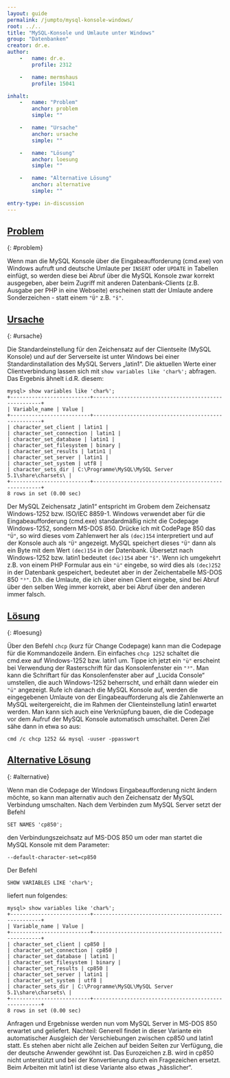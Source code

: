 ```yaml
---
layout: guide
permalink: /jumpto/mysql-konsole-windows/
root: ../..
title: "MySQL-Konsole und Umlaute unter Windows"
group: "Datenbanken"
creator: dr.e.
author:
    -   name: dr.e.
        profile: 2312

    -   name: mermshaus
        profile: 15041

inhalt:
    -   name: "Problem"
        anchor: problem
        simple: ""

    -   name: "Ursache"
        anchor: ursache
        simple: ""

    -   name: "Lösung"
        anchor: loesung
        simple: ""

    -   name: "Alternative Lösung"
        anchor: alternative
        simple: ""

entry-type: in-discussion
---
```



## [Problem](#problem)
{: #problem}

Wenn man die MySQL Konsole über die Eingabeaufforderung (cmd.exe) von Windows
aufruft und deutsche Umlaute per `INSERT` oder `UPDATE` in Tabellen einfügt, so
werden diese bei Abruf über die MySQL Konsole zwar korrekt ausgegeben, aber
beim Zugriff mit anderen Datenbank-Clients (z.B. Ausgabe per PHP in eine
Webseite) erscheinen statt der Umlaute andere Sonderzeichen - statt einem `"Ü"`
z.B. `"š"`.


## [Ursache](#ursache)
{: #ursache}

Die Standardeinstellung für den Zeichensatz auf der Clientseite (MySQL Konsole)
und auf der Serverseite ist unter Windows bei einer Standardinstallation des
MySQL Servers „latin1“. Die aktuellen Werte einer Clientverbindung lassen sich
mit `show variables like 'char%';` abfragen. Das Ergebnis ähnelt i.d.R. diesem:

~~~
mysql> show variables like 'char%';
+--------------------------+-----------------------------------------------------+
| Variable_name | Value |
+--------------------------+-----------------------------------------------------+
| character_set_client | latin1 |
| character_set_connection | latin1 |
| character_set_database | latin1 |
| character_set_filesystem | binary |
| character_set_results | latin1 |
| character_set_server | latin1 |
| character_set_system | utf8 |
| character_sets_dir | C:\Programme\MySQL\MySQL Server 5.1\share\charsets\ |
+--------------------------+-----------------------------------------------------+
8 rows in set (0.00 sec)
~~~

Der MySQL Zeichensatz „latin1“ entspricht im Grobem dem Zeichensatz
Windows-1252 bzw. ISO/IEC 8859-1. Windows verwendet aber für die
Eingabeaufforderung (cmd.exe) standardmäßig nicht die Codepage Windows-1252,
sondern MS-DOS 850. Drücke ich mit CodePage 850 das `"Ü"`, so wird dieses vom
Zahlenwert her als `(dec)154` interpretiert und auf der Konsole auch als `"Ü"`
angezeigt. MySQL speichert dieses `"Ü"` dann als ein Byte mit dem Wert
`(dec)154` in der Datenbank. Übersetzt nach Windows-1252 bzw. latin1 bedeutet
`(dec)154` aber `"š"`. Wenn ich umgekehrt z.B. von einem PHP Formular aus ein
`"ü"` eingebe, so wird dies als `(dec)252` in der Datenbank gespeichert,
bedeutet aber in der Zeichentabelle MS-DOS 850 `"³"`. D.h. die Umlaute, die ich
über einen Client eingebe, sind bei Abruf über den selben Weg immer korrekt,
aber bei Abruf über den anderen immer falsch.


## [Lösung](#loesung)
{: #loesung}

Über den Befehl `chcp` (kurz für Change Codepage) kann man die Codepage für die
Kommandozeile ändern. Ein einfaches `chcp 1252` schaltet die cmd.exe auf
Windows-1252 bzw. latin1 um. Tippe ich jetzt ein `"ü"` erscheint bei Verwendung
der Rasterschrift für das Konsolenfenster ein `"³"`. Man kann die Schriftart
für das Konsolenfenster aber auf „Lucida Console“ umstellen, die auch
Windows-1252 beherrscht, und erhält dann wieder ein `"ü"` angezeigt. Rufe ich
danach die MySQL Konsole auf, werden die eingegebenen Umlaute von der
Eingabeaufforderung als die Zahlenwerte an MySQL weitergereicht, die im Rahmen
der Clienteinstellung latin1 erwartet werden. Man kann sich auch eine
Verknüpfung bauen, die die Codepage vor dem Aufruf der MySQL Konsole
automatisch umschaltet. Deren Ziel sähe dann in etwa so aus:

~~~
cmd /c chcp 1252 && mysql -uuser -ppasswort
~~~


## [Alternative Lösung](#alternative)
{: #alternative}

Wenn man die Codepage der Windows Eingabeaufforderung nicht ändern möchte, so
kann man alternativ auch den Zeichensatz der MySQL Verbindung umschalten. Nach
dem Verbinden zum MySQL Server setzt der Befehl

~~~
SET NAMES 'cp850';
~~~

den Verbindungszeichsatz auf MS-DOS 850 um oder man startet die MySQL Konsole
mit dem Parameter:

~~~
--default-character-set=cp850
~~~

Der Befehl

~~~
SHOW VARIABLES LIKE 'char%';
~~~

liefert nun folgendes:

~~~
mysql> show variables like 'char%';
+--------------------------+-----------------------------------------------------+
| Variable_name | Value |
+--------------------------+-----------------------------------------------------+
| character_set_client | cp850 |
| character_set_connection | cp850 |
| character_set_database | latin1 |
| character_set_filesystem | binary |
| character_set_results | cp850 |
| character_set_server | latin1 |
| character_set_system | utf8 |
| character_sets_dir | C:\Programme\MySQL\MySQL Server 5.1\share\charsets\ |
+--------------------------+-----------------------------------------------------+
8 rows in set (0.00 sec)
~~~

Anfragen und Ergebnisse werden nun vom MySQL Server in MS-DOS 850 erwartet und
geliefert.  Nachteil: Generell findet in dieser Variante ein automatischer
Ausgleich der Verschiebungen zwischen cp850 und latin1 statt. Es stehen aber
nicht alle Zeichen auf beiden Seiten zur Verfügung, die der deutsche Anwender
gewöhnt ist. Das Eurozeichen z.B. wird in cp850 nicht unterstützt und bei der
Konvertierung durch ein Fragezeichen ersetzt. Beim Arbeiten mit latin1 ist
diese Variante also etwas „hässlicher“.
